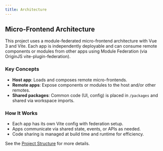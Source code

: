 ```yaml
---
title: Architecture
---
```


## Micro-Frontend Architecture

This project uses a module-federated micro-frontend architecture with Vue 3 and Vite. Each app is independently deployable and can consume remote components or modules from other apps using Module Federation (via OriginJS vite-plugin-federation).

### Key Concepts
- **Host app**: Loads and composes remote micro-frontends.
- **Remote apps**: Expose components or modules to the host and/or other remotes.
- **Shared packages**: Common code (UI, config) is placed in `/packages` and shared via workspace imports.

### How It Works
- Each app has its own Vite config with federation setup.
- Apps communicate via shared state, events, or APIs as needed.
- Code sharing is managed at build time and runtime for efficiency.

See the [Project Structure](./project-structure.md) for more details.
